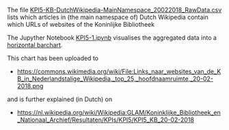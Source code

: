 The file [KPI5-KB-DutchWikipedia-MainNamespace_20022018_RawData.csv](KPI5-KB-DutchWikipedia-MainNamespace_20022018_RawData.csv) lists which articles in (the main namespace of) Dutch Wikipedia contain which URLs of websites of the Koninlijke Bibliotheek

The Jupyther Notebook [KPI5-1.ipynb](KPI5-1.ipynb) visualises the aggregated data into a [horizontal barchart](KPI5-Plot1.png). 

This chart has been uploaded to
* https://commons.wikimedia.org/wiki/File:Links_naar_websites_van_de_KB_in_Nederlandstalige_Wikipedia,_top_25,_hoofdnaamruimte,_20-02-2018.png

and is further explained (in Dutch) on

* https://nl.wikipedia.org/wiki/Wikipedia:GLAM/Koninklijke_Bibliotheek_en_Nationaal_Archief/Resultaten/KPIs/KPI5/KPI5_KB_20-02-2018
